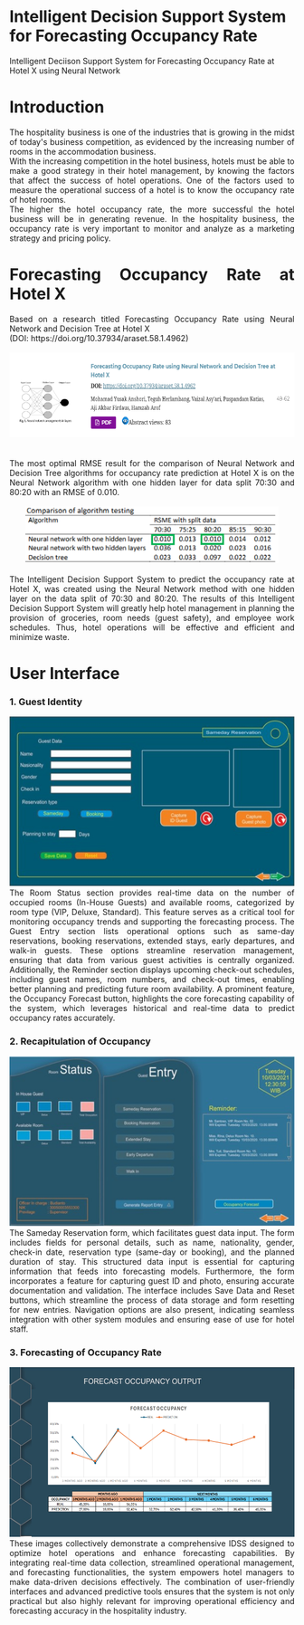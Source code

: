 # Intelligent Decision Support System for Forecasting Occupancy Rate
Intelligent Deciison Support System for Forecasting Occupancy Rate at Hotel X using Neural Network

# Introduction
<div align="justify">
The hospitality business is one of the industries that is growing in the midst of today's business competition, as evidenced by the increasing number of rooms in the accommodation business.
<br>
With the increasing competition in the hotel business, hotels must be able to make a good strategy in their hotel management, by knowing the factors that affect the success of hotel operations. One of the factors used to measure the operational success of a hotel is to know the occupancy rate of hotel rooms. 
<br>
The higher the hotel occupancy rate, the more successful the hotel business will be in generating revenue. In the hospitality business, the occupancy rate is very important to monitor and analyze as a marketing strategy and pricing policy.
<br>

# Forecasting Occupancy Rate at Hotel X
<div align="justify">
Based on a research titled Forecasting Occupancy Rate using Neural Network and Decision Tree at Hotel X 
<br>
(DOI: https://doi.org/10.37934/araset.58.1.4962)
<br>
</div>
<br>
<div align="middle">
<img src="documentation/forecast-occ.png" height="150rm">
</div>
<br>
<br>
<div align="justify">
The most optimal RMSE result for the comparison of Neural Network and Decision Tree algorithms for occupancy rate prediction at Hotel X is on the Neural Network algorithm with one hidden layer for data split 70:30 and 80:20 with an RMSE of 0.010.
<br>
</div>
<br>
<div align="middle">
<img src="documentation/comparison-algorithm.png" height="100rm">
</div>
<br>
<div align="justify">
The Intelligent Decision Support System to predict the occupancy rate at Hotel X, was created using the Neural Network method with one hidden layer on the data split of 70:30 and 80:20. The results of this Intelligent Decision Support System will greatly help hotel management in planning the provision of groceries, room needs (guest safety), and employee work schedules. Thus, hotel operations will be effective and efficient and minimize waste.
</div>
  
# User Interface
<div align="justify">
<h3>1. Guest Identity</h3>
<div align="middle">
<img src="documentation/UI1.jpg" height="300rm">
</div>
<div align="justify">
The Room Status section provides real-time data on the number of occupied rooms (In-House Guests) and available rooms, categorized by room type (VIP, Deluxe, Standard). This feature serves as a critical tool for monitoring occupancy trends and supporting the forecasting process. The Guest Entry section lists operational options such as same-day reservations, booking reservations, extended stays, early departures, and walk-in guests. These options streamline reservation management, ensuring that data from various guest activities is centrally organized. Additionally, the Reminder section displays upcoming check-out schedules, including guest names, room numbers, and check-out times, enabling better planning and predicting future room availability. A prominent feature, the Occupancy Forecast button, highlights the core forecasting capability of the system, which leverages historical and real-time data to predict occupancy rates accurately.
</div>
<h3>2. Recapitulation of Occupancy</h3>
<div align="middle">
<img src="documentation/UI2.jpg" height="300rm">
</div>
<div align="justify">
The Sameday Reservation form, which facilitates guest data input. The form includes fields for personal details, such as name, nationality, gender, check-in date, reservation type (same-day or booking), and the planned duration of stay. This structured data input is essential for capturing information that feeds into forecasting models. Furthermore, the form incorporates a feature for capturing guest ID and photo, ensuring accurate documentation and validation. The interface includes Save Data and Reset buttons, which streamline the process of data storage and form resetting for new entries. Navigation options are also present, indicating seamless integration with other system modules and ensuring ease of use for hotel staff.
</div>
<h3>3. Forecasting of Occupancy Rate</h3>
<div align="middle">
<img src="documentation/UI3.png" height="300rm">
</div>
<div align="justify">
These images collectively demonstrate a comprehensive IDSS designed to optimize hotel operations and enhance forecasting capabilities. By integrating real-time data collection, streamlined operational management, and forecasting functionalities, the system empowers hotel managers to make data-driven decisions effectively. The combination of user-friendly interfaces and advanced predictive tools ensures that the system is not only practical but also highly relevant for improving operational efficiency and forecasting accuracy in the hospitality industry.
</div>
</div>
